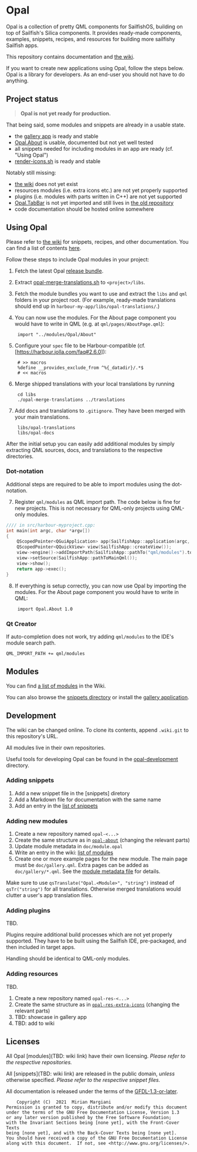 <!--
SPDX-FileCopyrightText: 2021 Mirian Margiani
SPDX-License-Identifier: GFDL-1.3-or-later
-->

# Opal

Opal is a collection of pretty QML components for SailfishOS, building on top
of Sailfish's Silica components. It provides ready-made components, examples,
snippets, recipes, and resources for building more sailfishy Sailfish apps.

This repository contains documentation and [the wiki](TBD).

If you want to create new applications using Opal, follow the steps below.
Opal is a library for developers. As an end-user you should not have to do anything.


## Project status

> **Opal is not yet ready for production.**

That being said, some modules and snippets are already in a usable state.

- the [gallery app](https://github.com/Pretty-SFOS/opal-gallery) is ready and stable
- [Opal.About](https://github.com/Pretty-SFOS/opal-about) is usable, documented but not yet well tested
- all snippets needed for including modules in an app are ready (cf. "Using Opal")
- [render-icons.sh](snippets/opal-render-icons.md) is ready and stable

Notably still missing:

- [the wiki](TBD) does not yet exist
- resources modules (i.e. extra icons etc.) are not yet properly supported
- plugins (i.e. modules with parts written in C++) are not yet supported
- [Opal.TabBar](https://github.com/Pretty-SFOS/opal-tabbar) is not yet imported and
  still lives in [the old repository](https://github.com/ichthyosaurus/sf-docked-tab-bar)
- code documentation should be hosted online somewhere


## Using Opal

Please refer to [the wiki](TBD) for snippets, recipes, and other documentation.
You can find a list of contents [here](TBD).

Follow these steps to include Opal modules in your project:

1. Fetch the latest Opal [release bundle](https://github.com/Pretty-SFOS/opal/releases/latest).
2. Extract [opal-merge-translations.sh](snippets/opal-merge-translations.sh) to `<project>/libs`.
3. Fetch the module bundles you want to use and extract the `libs` and `qml` folders
   in your project root. (For example, ready-made translations should end up in
   `harbour-my-app/libs/opal-translations/`.)
4. You can now use the modules. For the About page component you would have to write
   in QML (e.g. at `qml/pages/AboutPage.qml`):

        import "../modules/Opal/About"

5. Configure your `spec` file to be Harbour-compatible (cf. [https://harbour.jolla.com/faq#2.6.0]):

        # >> macros
        %define __provides_exclude_from ^%{_datadir}/.*$
        # << macros

6. Merge shipped translations with your local translations by running

        cd libs
        ./opal-merge-translations ../translations

7. Add docs and translations to `.gitignore`. They have been merged with your
   main translations.

        libs/opal-translations
        libs/opal-docs

After the initial setup you can easily add additional modules by simply
extracting QML sources, docs, and translations to the respective directories.


### Dot-notation

Additional steps are required to be able to import modules using the
dot-notation.

7. Register `qml/modules` as QML import path. The code below is fine for
   new projects. This is not necessary for QML-only projects using QML-only
   modules.

```CPP
//// in src/harbour-myproject.cpp:
int main(int argc, char *argv[])
{
    QScopedPointer<QGuiApplication> app(SailfishApp::application(argc, argv));
    QScopedPointer<QQuickView> view(SailfishApp::createView());
    view->engine()->addImportPath(SailfishApp::pathTo("qml/modules").toString());
    view->setSource(SailfishApp::pathToMainQml());
    view->show();
    return app->exec();
}
```

8. If everything is setup correctly, you can now use Opal by importing the
    modules. For the About page component you would have to write in QML:

        import Opal.About 1.0


### Qt Creator

If auto-completion does not work, try adding `qml/modules` to the IDE's module
search path.

    QML_IMPORT_PATH += qml/modules


## Modules

You can find [a list of modules](https://github.com/Pretty-SFOS/opal-gallery/blob/main/qml/harbour-opal.qml)
in the Wiki.

You can also browse the [snippets directory](snippets/) or install the
[gallery application](https://github.com/Pretty-SFOS/opal-gallery).


## Development

The wiki can be changed online. To clone its contents, append `.wiki.git` to this
repository's URL.

All modules live in their own repositories.

Useful tools for developing Opal can be found in the
[opal-development](opal-development/) directory.

### Adding snippets

1. Add a new snippet file in the [snippets] diretory
2. Add a Markdown file for documentation with the same name
3. Add an entry in the [list of snippets](TBD)

### Adding new modules

1. Create a new repository named `opal-<...>`
2. Create the same structure as in [`opal-about`](https://github.com/Pretty-SFOS/opal-about) (changing the relevant parts)
3. Update module metadata in `doc/module.opal`
4. Write an entry in the wiki: [list of modules](TBD)
5. Create one or more example pages for the new module. The main page must be
   `doc/gallery.qml`. Extra pages can be added as `doc/gallery/*.qml`. See
   the [module metadata file](https://github.com/Pretty-SFOS/opal-about/blob/main/doc/module.opal)
   for details.

Make sure to use `qsTranslate("Opal.<Module>", "string")` instead of
`qsTr("string")` for all translations. Otherwise merged translations would
clutter a user's app translation files.

### Adding plugins

TBD.

Plugins require additional build processes which are not yet properly supported.
They have to be built using the Sailfish IDE, pre-packaged, and then included
in target apps.

Handling should be identical to QML-only modules.

### Adding resources

TBD.

1. Create a new repository named `opal-res-<...>`
2. Create the same structure as in [`opal-res-extra-icons`](TBD) (changing the relevant parts)
3. TBD: showcase in gallery app
4. TBD: add to wiki

## Licenses

All Opal [modules](TBD: wiki link) have their own licensing.
*Please refer to the respective repositories.*

All [snippets](TBD: wiki link) are released in the public domain, *unless*
otherwise specified. *Please refer to the respective snippet files.*

All documentation is released under the terms of the
[GFDL-1.3-or-later](https://spdx.org/licenses/GFDL-1.3-or-later.html).

        Copyright (C)  2021  Mirian Margiani
    Permission is granted to copy, distribute and/or modify this document
    under the terms of the GNU Free Documentation License, Version 1.3
    or any later version published by the Free Software Foundation;
    with the Invariant Sections being [none yet], with the Front-Cover Texts
    being [none yet], and with the Back-Cover Texts being [none yet].
    You should have received a copy of the GNU Free Documentation License
    along with this document.  If not, see <http://www.gnu.org/licenses/>.
